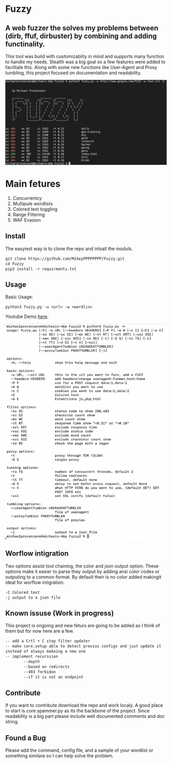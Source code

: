 # Fuzzy

## A web fuzzer the solves my problems between (dirb, ffuf, dirbuster) by combining and adding functinality. 



This tool was build with customizablity in mind and supports many function to handle my needs. Stealth was a big goal so a few features were added to facilitale this. Along with some new functions like User-Agent and Proxy tumbling, this project focused on documentation and readability.

![alt text](https://github.com/MikeyPPPPPPPP/Fuzzy/blob/main/ran.png)
# Main fetures

1. Concurrentcy 
3. Multipule wordlists
4. Colored text toggling
5. Range Filtering
6. WAF Evasion

## Install

The easyiest way is to clone the repo and intsall the moduls.

```
git clone https://github.com/MikeyPPPPPPPP/Fuzzy.git
cd Fuzzy
pip3 install -r requirments.txt
```
## Usage

Basic Usage:
```
python3 fuzzy.py -u <url> -w <wordlis>
```

Youtube Demo <a href="https://www.youtube.com/watch?v=khkfAbuy5E8&t=580s&ab_channel=MichaelProvenzano">here</a>.

![alt text](https://github.com/MikeyPPPPPPPP/Fuzzy/blob/main/options.png)


## Worflow intigration

Two options assist tool chaining, the color and json output option. These options make it easier to parse they output by adding ansi color codes or outputing to a common format. By default their is no color added makingit ideal for worflow intigration.
```
-C Colored text
-j output to a json file
```

## Known issuse (Work in progress)

This project is ongoing and new feturs are going to be added as I think of them but for now here are a few.

```
-- add a Crtl + C stop filter updater
-- make core.setup able to detect previus configs and just update it instead of always makeing a new one
-- implement recurssion
        --depth
        --based on redirects 
        --403 forbidon
        --if it is not an endpoint
```

## Contribute 

If you want to contribute download the repo and work localy. A good place to start is core.spammer.py as its the backbone of the project. Since readability is a big part please include well documented comments and doc string.

## Found a Bug

Please add the command, config file, and a sample of your wordlist or something similare so I can help solve the problem. 

